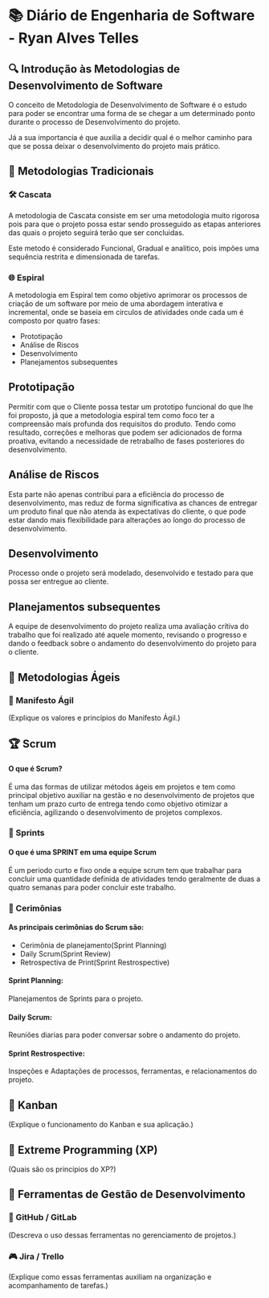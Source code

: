 # 📚 Diário de Engenharia de Software - Ryan Alves Telles

## 🔍 Introdução às Metodologias de Desenvolvimento de Software  
O conceito de Metodologia de Desenvolvimento de Software é o estudo para poder se encontrar uma forma de se chegar a um determinado ponto durante o processo de Desenvolvimento do projeto.

Já a sua importancia é que auxilia a decidir qual é o melhor caminho para que se possa deixar o desenvolvimento do projeto mais prático.

## 📖 Metodologias Tradicionais  
### 🛠️ Cascata  
A metodologia de Cascata consiste em ser uma metodologia muito rigorosa pois para que o projeto possa estar sendo prosseguido as etapas anteriores das quais o projeto seguirá terão que ser concluidas.

Este metodo é considerado Funcional, Gradual e analítico, pois impões uma sequência restrita e dimensionada de tarefas.

### 🌐 Espiral  
A metodologia em Espiral tem como objetivo aprimorar os processos de criação de um software por meio de uma abordagem interativa e incremental, onde se baseia em circulos de atividades onde cada um é composto por quatro fases: 

- Prototipação
- Análise de Riscos
- Desenvolvimento
- Planejamentos subsequentes
## Prototipação
  Permitir com que o Cliente possa testar um prototipo funcional do que lhe foi proposto, já que a metodologia espiral tem como foco ter a compreensão mais profunda dos requisitos do produto. Tendo como resultado, correções e melhoras que podem ser adicionados de forma proativa, evitando a necessidade de retrabalho de fases posteriores do desenvolvimento.

## Análise de Riscos
   Esta parte não apenas contribui para a eficiência do processo de desenvolvimento, mas reduz de forma significativa as chances de entregar um produto final que não atenda às expectativas do cliente, o que pode estar dando mais flexibilidade para alterações ao longo do processo de desenvolvimento.

## Desenvolvimento
   Processo onde o projeto será modelado, desenvolvido e testado para que possa ser entregue ao cliente.
   
## Planejamentos subsequentes
  A equipe de desenvolvimento do projeto realiza uma avaliação crítiva do trabalho que foi realizado até aquele momento, revisando o progresso e dando o feedback sobre o andamento do desenvolvimento do projeto para o cliente.

## 💪 Metodologias Ágeis  
### 📖 Manifesto Ágil  


(Explique os valores e princípios do Manifesto Ágil.)

## 🏆 Scrum 
#### O que é Scrum?
   É uma das formas de utilizar métodos ágeis em projetos e tem como principal objetivo auxiliar na gestão e no desenvolvimento de projetos que tenham um prazo curto de entrega tendo como objetivo otimizar a eficiência, agilizando o desenvolvimento de projetos complexos.
### 📅 Sprints  
#### O que é uma SPRINT em uma equipe Scrum
   É um periodo curto e fixo onde a equipe scrum tem que trabalhar para concluir uma quantidade definida de atividades tendo geralmente de duas a quatro semanas para poder concluir este trabalho.

### 💬 Cerimônias  
#### As principais cerimônias do Scrum são:
- Cerimônia de planejamento(Sprint Planning)
- Daily Scrum(Sprint Review)
- Retrospectiva de Print(Sprint Restrospective)

#### Sprint Planning:
 Planejamentos de Sprints para o projeto.
#### Daily Scrum:
  Reuniões diarias para poder conversar sobre o andamento do projeto.
#### Sprint Restrospective:
  Inspeções e Adaptações de processos, ferramentas, e relacionamentos do projeto.

## 🎯 Kanban  
(Explique o funcionamento do Kanban e sua aplicação.)

## 🚀 Extreme Programming (XP)  
(Quais são os princípios do XP?)

## 🔧 Ferramentas de Gestão de Desenvolvimento  
### 💪 GitHub / GitLab  
(Descreva o uso dessas ferramentas no gerenciamento de projetos.)

### 🎮 Jira / Trello  
(Explique como essas ferramentas auxiliam na organização e acompanhamento de tarefas.)
